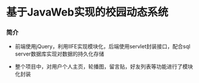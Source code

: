 # 基于JavaWeb实现的校园动态系统

### 简介
- 前端使用jQuery，利用IIFE实现模块化，后端使用servlet封装接口，配合sql server数据库实现对数据的持久化存储

- 整个项目中，对用户个人主页，轮播图，留言贴，好友列表等功能进行了模块化封装